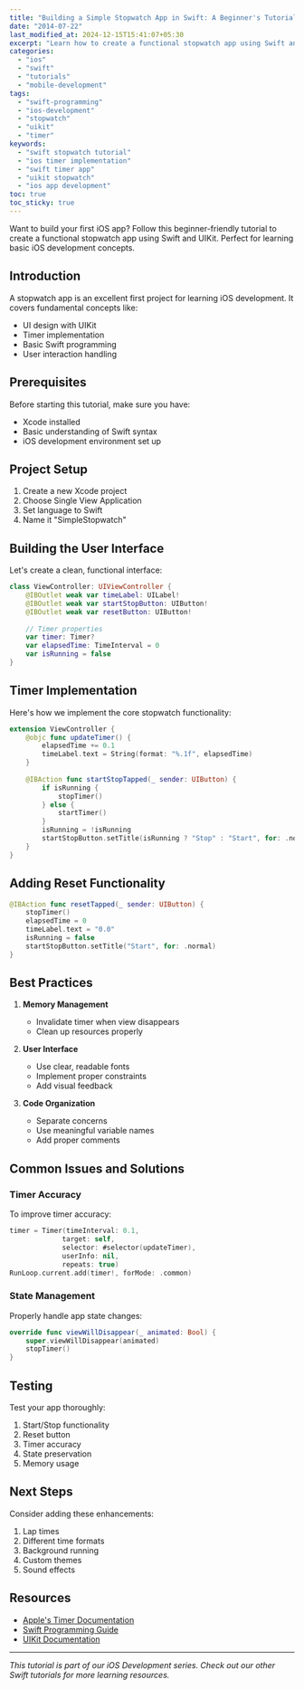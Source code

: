 ```yaml
---
title: "Building a Simple Stopwatch App in Swift: A Beginner's Tutorial"
date: "2014-07-22"
last_modified_at: 2024-12-15T15:41:07+05:30
excerpt: "Learn how to create a functional stopwatch app using Swift and UIKit. Perfect for beginners learning iOS development with step-by-step instructions and code examples."
categories: 
  - "ios"
  - "swift"
  - "tutorials"
  - "mobile-development"
tags: 
  - "swift-programming"
  - "ios-development"
  - "stopwatch"
  - "uikit"
  - "timer"
keywords:
  - "swift stopwatch tutorial"
  - "ios timer implementation"
  - "swift timer app"
  - "uikit stopwatch"
  - "ios app development"
toc: true
toc_sticky: true
---
```


Want to build your first iOS app? Follow this beginner-friendly tutorial to create a functional stopwatch app using Swift and UIKit. Perfect for learning basic iOS development concepts.

<!--more-->

## Introduction

A stopwatch app is an excellent first project for learning iOS development. It covers fundamental concepts like:
- UI design with UIKit
- Timer implementation
- Basic Swift programming
- User interaction handling

## Prerequisites

Before starting this tutorial, make sure you have:
- Xcode installed
- Basic understanding of Swift syntax
- iOS development environment set up

## Project Setup

1. Create a new Xcode project
2. Choose Single View Application
3. Set language to Swift
4. Name it "SimpleStopwatch"

## Building the User Interface

Let's create a clean, functional interface:

```swift
class ViewController: UIViewController {
    @IBOutlet weak var timeLabel: UILabel!
    @IBOutlet weak var startStopButton: UIButton!
    @IBOutlet weak var resetButton: UIButton!
    
    // Timer properties
    var timer: Timer?
    var elapsedTime: TimeInterval = 0
    var isRunning = false
}
```

## Timer Implementation

Here's how we implement the core stopwatch functionality:

```swift
extension ViewController {
    @objc func updateTimer() {
        elapsedTime += 0.1
        timeLabel.text = String(format: "%.1f", elapsedTime)
    }
    
    @IBAction func startStopTapped(_ sender: UIButton) {
        if isRunning {
            stopTimer()
        } else {
            startTimer()
        }
        isRunning = !isRunning
        startStopButton.setTitle(isRunning ? "Stop" : "Start", for: .normal)
    }
}
```

## Adding Reset Functionality

```swift
@IBAction func resetTapped(_ sender: UIButton) {
    stopTimer()
    elapsedTime = 0
    timeLabel.text = "0.0"
    isRunning = false
    startStopButton.setTitle("Start", for: .normal)
}
```

## Best Practices

1. **Memory Management**
   - Invalidate timer when view disappears
   - Clean up resources properly

2. **User Interface**
   - Use clear, readable fonts
   - Implement proper constraints
   - Add visual feedback

3. **Code Organization**
   - Separate concerns
   - Use meaningful variable names
   - Add proper comments

## Common Issues and Solutions

### Timer Accuracy

To improve timer accuracy:

```swift
timer = Timer(timeInterval: 0.1, 
             target: self,
             selector: #selector(updateTimer),
             userInfo: nil,
             repeats: true)
RunLoop.current.add(timer!, forMode: .common)
```

### State Management

Properly handle app state changes:

```swift
override func viewWillDisappear(_ animated: Bool) {
    super.viewWillDisappear(animated)
    stopTimer()
}
```

## Testing

Test your app thoroughly:
1. Start/Stop functionality
2. Reset button
3. Timer accuracy
4. State preservation
5. Memory usage

## Next Steps

Consider adding these enhancements:
1. Lap times
2. Different time formats
3. Background running
4. Custom themes
5. Sound effects

## Resources

- [Apple's Timer Documentation](https://developer.apple.com/documentation/foundation/timer)
- [Swift Programming Guide](https://docs.swift.org/swift-book/)
- [UIKit Documentation](https://developer.apple.com/documentation/uikit)

---

*This tutorial is part of our iOS Development series. Check out our other Swift tutorials for more learning resources.*

